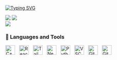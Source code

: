[![Typing SVG](https://readme-typing-svg.herokuapp.com?color=00E0FF&lines=%F0%9F%8F%84+Hi%2C+I%E2%80%99m+Brandon!+:%29)](https://git.io/typing-svg)

<a target="_blank" href="https://www.linkedin.com/in/sunbrandon"><img src="https://img.shields.io/badge/-LinkedIn-0077B5?style=for-the-badge&logo=Linkedin&logoColor=white"></img></a>
<a href="https://sunbrandon.vercel.app/" target="_blank"><img src="https://img.shields.io/badge/website-000000?style=for-the-badge&logo=About.me&logoColor=white"></a>
<br>![](https://komarev.com/ghpvc/?username=sunbrandon&color=blue)</br>

### 🧰 Languages and Tools
<!-- [![Languages](https://skillicons.dev/icons?i=cpp,py,vscode)](https://skillicons.dev) -->
<img align="left" alt="C++" width="30px" style="padding-right:10px;" src="https://cdn.jsdelivr.net/gh/devicons/devicon@latest/icons/cplusplus/cplusplus-original.svg"/>
<img align="left" alt="React" width="30px" style="padding-right:10px;" src="https://cdn.jsdelivr.net/gh/devicons/devicon@latest/icons/react/react-original.svg"/>
<img align="left" alt="TailwindCSS" width="30px" style="padding-right:10px;" src="https://cdn.jsdelivr.net/gh/devicons/devicon@latest/icons/tailwindcss/tailwindcss-original.svg"/>
<img align="left" alt="NextJS" width="30px" style="padding-right:10px;" src="https://cdn.jsdelivr.net/gh/devicons/devicon@latest/icons/nextjs/nextjs-original.svg"/>
<img align="left" alt="Python" width="30px" style="padding-right:10px;" src="https://cdn.jsdelivr.net/gh/devicons/devicon/icons/python/python-plain.svg"/>
<img align="left" alt="VSCode" width="30px" style="padding-right:10px;" src="https://cdn.jsdelivr.net/gh/devicons/devicon/icons/vscode/vscode-original.svg"/>
<img align="left" alt="Git" width="30px" style="padding-right:10px;" src="https://cdn.jsdelivr.net/gh/devicons/devicon/icons/git/git-original.svg"/>
<img align="left" alt="GitHub" width="30px" style="padding-right:10px;" src="https://cdn.jsdelivr.net/gh/devicons/devicon/icons/github/github-original.svg"/>
<br />

<!-- GitHub Stats -->
<!--
#

<a href="https://github.com/sunbrandon">
  <img height="180em" src="https://github-readme-stats.vercel.app/api?username=sunbrandon&theme=buefy&show_icons=true" />
  <img height="180em" src="https://github-readme-stats.vercel.app/api/top-langs/?username=sunbrandon&theme=buefy&layout=compact" />
</a>
-->
